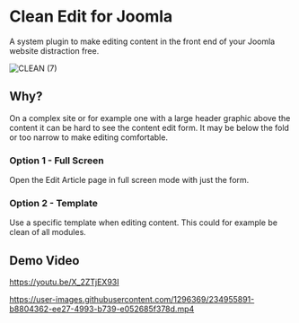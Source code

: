 # Clean Edit for Joomla
A system plugin to make editing content in the front end of your Joomla website distraction free.

![CLEAN (7)](https://user-images.githubusercontent.com/1296369/205490612-45f38c4b-3527-4d9e-869f-54964cc28aa0.png)

## Why?
On a complex site or for example one with a large header graphic above the content it can be hard to see the content edit form. It may be below the fold or too narrow to make editing comfortable.

### Option 1 - Full Screen
Open the Edit Article page in full screen mode with just the form.

### Option 2 - Template
Use a specific template when editing content. This could for example be clean of all modules.

## Demo Video
https://youtu.be/X_2ZTjEX93I


https://user-images.githubusercontent.com/1296369/234955891-b8804362-ee27-4993-b739-e052685f378d.mp4

